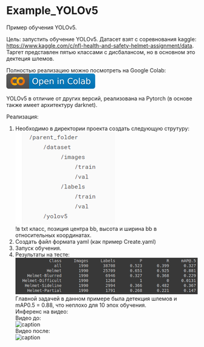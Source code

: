 # Example_YOLOv5
Пример обучения YOLOv5.

Цель: запустить обучение YOLOv5. Датасет взят с соревнования kaggle: https://www.kaggle.com/c/nfl-health-and-safety-helmet-assignment/data. 
Таргет представлен пятью классами с дисбалансом, но в основном это дектеция шлемов.   

Полностью реализацию можно посмотреть на Google Colab: 
 [![Open In Colab](https://github.com/chelmed/Example_YOLOv5/blob/main/colab.svg)](https://colab.research.google.com/drive/19GyzEbl21rQ2Mzs7eGF2cUOs3EMX10UN?usp=sharing)

YOLOv5 в отличие от других версий, реализована на Pytorch (в основе также имеет архитектуру darknet).

Реализация: 

1) Необходимо в директории проекта создать следующую струтуру:<br/> 
![demo](https://github.com/chelmed/Example_YOLOv5/blob/main/str_dir.png)<br/> 
!в txt класс, позиция центра bb, высота и ширина bb в относительных координатах. 
2) Создать файл формата yaml (как пример Create.yaml)
3) Запуск обучения. 
4) Результаты на тесте:<br/> 
![demo](https://github.com/chelmed/Example_YOLOv5/blob/main/results.png)<br/> 
Главной задачей в данном примере была детекция шлемов и mAP0.5 = 0.88, что неплохо для 10 эпох обучения.<br/> 
Инференс на видео:<br/>
Видео до:<br/>
![caption](https://github.com/chelmed/Example_YOLOv5/blob/main/video.gif)<br/> 
Видео после:<br/> 
![caption](https://github.com/chelmed/Example_YOLOv5/blob/main/detected_video.gif)<br/> 

